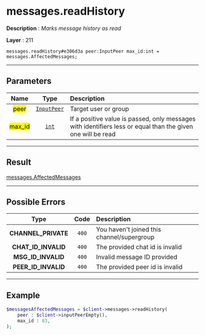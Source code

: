 # messages.readHistory

**Description** : *Marks message history as read*

**Layer** : 211

```tl
messages.readHistory#e306d3a peer:InputPeer max_id:int = messages.AffectedMessages;
```

---

## Parameters

| Name | Type | Description |
| :---: | :---: | :--- |
| <mark>peer</mark> | [`InputPeer`](type/InputPeer) | Target user or group |
| <mark>max_id</mark> | [`int`](type/int) | If a positive value is passed, only messages with identifiers less or equal than the given one will be read |

---

## Result

[messages.AffectedMessages](type/messages.AffectedMessages)

---

## Possible Errors

| Type | Code | Description |
| :---: | :---: | :--- |
| **CHANNEL_PRIVATE** | `400` | You haven't joined this channel/supergroup |
| **CHAT_ID_INVALID** | `400` | The provided chat id is invalid |
| **MSG_ID_INVALID** | `400` | Invalid message ID provided |
| **PEER_ID_INVALID** | `400` | The provided peer id is invalid |

---

## Example

```php
$messagesAffectedMessages = $client->messages->readHistory(
	peer : $client->inputPeerEmpty(),
	max_id : 83,
);
```